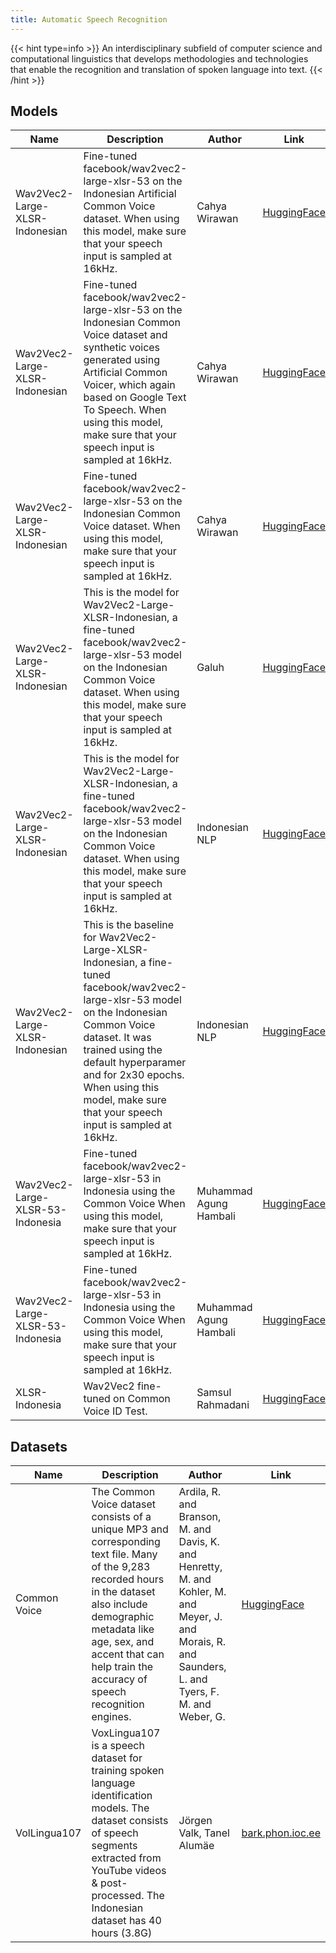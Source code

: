 ```yaml
---
title: Automatic Speech Recognition
---
```


{{< hint type=info >}}
An interdisciplinary subfield of computer science and computational linguistics that develops methodologies and technologies that enable the recognition and translation of spoken language into text.
{{< /hint >}}

## Models

| Name                             | Description                                                                                                                                                                                                                                                                                         | Author                 | Link                                                                                         |
| -------------------------------- | --------------------------------------------------------------------------------------------------------------------------------------------------------------------------------------------------------------------------------------------------------------------------------------------------- | ---------------------- | -------------------------------------------------------------------------------------------- |
| Wav2Vec2-Large-XLSR-Indonesian   | Fine-tuned facebook/wav2vec2-large-xlsr-53 on the Indonesian Artificial Common Voice dataset. When using this model, make sure that your speech input is sampled at 16kHz.                                                                                                                          | Cahya Wirawan          | [HuggingFace](https://huggingface.co/cahya/wav2vec2-large-xlsr-indonesian-artificial)        |
| Wav2Vec2-Large-XLSR-Indonesian   | Fine-tuned facebook/wav2vec2-large-xlsr-53 on the Indonesian Common Voice dataset and synthetic voices generated using Artificial Common Voicer, which again based on Google Text To Speech. When using this model, make sure that your speech input is sampled at 16kHz.                           | Cahya Wirawan          | [HuggingFace](https://huggingface.co/cahya/wav2vec2-large-xlsr-indonesian-mix)               |
| Wav2Vec2-Large-XLSR-Indonesian   | Fine-tuned facebook/wav2vec2-large-xlsr-53 on the Indonesian Common Voice dataset. When using this model, make sure that your speech input is sampled at 16kHz.                                                                                                                                     | Cahya Wirawan          | [HuggingFace](https://huggingface.co/cahya/wav2vec2-large-xlsr-indonesian)                   |
| Wav2Vec2-Large-XLSR-Indonesian   | This is the model for Wav2Vec2-Large-XLSR-Indonesian, a fine-tuned facebook/wav2vec2-large-xlsr-53 model on the Indonesian Common Voice dataset. When using this model, make sure that your speech input is sampled at 16kHz.                                                                       | Galuh                  | [HuggingFace](https://huggingface.co/Galuh/wav2vec2-large-xlsr-indonesian)                   |
| Wav2Vec2-Large-XLSR-Indonesian   | This is the model for Wav2Vec2-Large-XLSR-Indonesian, a fine-tuned facebook/wav2vec2-large-xlsr-53 model on the Indonesian Common Voice dataset. When using this model, make sure that your speech input is sampled at 16kHz.                                                                       | Indonesian NLP         | [HuggingFace](https://huggingface.co/indonesian-nlp/wav2vec2-large-xlsr-indonesian)          |
| Wav2Vec2-Large-XLSR-Indonesian   | This is the baseline for Wav2Vec2-Large-XLSR-Indonesian, a fine-tuned facebook/wav2vec2-large-xlsr-53 model on the Indonesian Common Voice dataset. It was trained using the default hyperparamer and for 2x30 epochs. When using this model, make sure that your speech input is sampled at 16kHz. | Indonesian NLP         | [HuggingFace](https://huggingface.co/indonesian-nlp/wav2vec2-large-xlsr-indonesian-baseline) |
| Wav2Vec2-Large-XLSR-53-Indonesia | Fine-tuned facebook/wav2vec2-large-xlsr-53 in Indonesia using the Common Voice When using this model, make sure that your speech input is sampled at 16kHz.                                                                                                                                         | Muhammad Agung Hambali | [HuggingFace](https://huggingface.co/ayameRushia/wav2vec2-large-xlsr-indonesia)              |
| Wav2Vec2-Large-XLSR-53-Indonesia | Fine-tuned facebook/wav2vec2-large-xlsr-53 in Indonesia using the Common Voice When using this model, make sure that your speech input is sampled at 16kHz.                                                                                                                                         | Muhammad Agung Hambali | [HuggingFace](https://huggingface.co/ayameRushia/wav2vec2-large-xlsr-indo)                   |
| XLSR-Indonesia                   | Wav2Vec2 fine-tuned on Common Voice ID Test.                                                                                                                                                                                                                                                        | Samsul Rahmadani       | [HuggingFace](https://huggingface.co/munggok/xlsr_indonesia)                                 |

## Datasets

| Name         | Description                                                                                                                                                                                                                                                | Author                                                                                                                                                | Link                                                        |
| ------------ | ---------------------------------------------------------------------------------------------------------------------------------------------------------------------------------------------------------------------------------------------------------- | ----------------------------------------------------------------------------------------------------------------------------------------------------- | ----------------------------------------------------------- |
| Common Voice | The Common Voice dataset consists of a unique MP3 and corresponding text file. Many of the 9,283 recorded hours in the dataset also include demographic metadata like age, sex, and accent that can help train the accuracy of speech recognition engines. | Ardila, R. and Branson, M. and Davis, K. and Henretty, M. and Kohler, M. and Meyer, J. and Morais, R. and Saunders, L. and Tyers, F. M. and Weber, G. | [HuggingFace](https://huggingface.co/datasets/common_voice) |
| VolLingua107 | VoxLingua107 is a speech dataset for training spoken language identification models. The dataset consists of speech segments extracted from YouTube videos & post-processed. The Indonesian dataset has 40 hours (3.8G)                                    | Jörgen Valk, Tanel Alumäe                                                                                                                             | [bark.phon.ioc.ee](http://bark.phon.ioc.ee/voxlingua107/)   |
